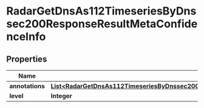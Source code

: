 

# RadarGetDnsAs112TimeseriesByDnssec200ResponseResultMetaConfidenceInfo


## Properties

| Name | Type | Description | Notes |
|------------ | ------------- | ------------- | -------------|
|**annotations** | [**List&lt;RadarGetDnsAs112TimeseriesByDnssec200ResponseResultMetaConfidenceInfoAnnotationsInner&gt;**](RadarGetDnsAs112TimeseriesByDnssec200ResponseResultMetaConfidenceInfoAnnotationsInner.md) |  |  [optional] |
|**level** | **Integer** |  |  [optional] |



